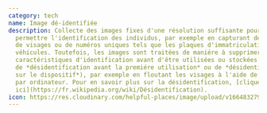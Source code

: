 ```yaml
---
category: tech
name: Image dé-identifiée
description: Collecte des images fixes d'une résolution suffisante pour
  permettre l'identification des individus, par exemple en capturant des images
  de visages ou de numéros uniques tels que les plaques d'immatriculation des
  véhicules. Toutefois, les images sont traitées de maniére à supprimer les
  caractéristiques d'identification avant d'être utilisées ou stockées (on parle
  de *désidentification avant la premiére utilisation* ou de *désidentification
  sur le dispositif*), par exemple en floutant les visages à l'aide de la vision
  par ordinateur. Pour en savoir plus sur la désidentification, [cliquez
  ici](https://fr.wikipedia.org/wiki/Désidentification).
icon: https://res.cloudinary.com/helpful-places/image/upload/v1664832798/dtpr-icons/tech/blue/image_ashhv9.svg
---
```

